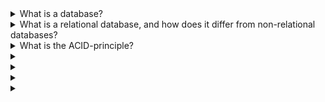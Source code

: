 <details><summary>  
What is a database?
</summary>  
A database is a software that enables you to store, manipulate and retrieve data.
</details>
<details><summary>  
What is a relational database, and how does it differ from non-relational databases?
</summary>  
In a relational database, data elements can refer to other elements by IDs.
</details>
<details><summary>  
What is the ACID-principle?
</summary>  
Acid databaes must provide atomicity, consistency, isolation and durability.
</details>
<details><summary>  

</summary>  

</details>
<details><summary>  

</summary>  

</details>
<details><summary>  

</summary>  

</details>
<details><summary>  

</summary>  

</details>
